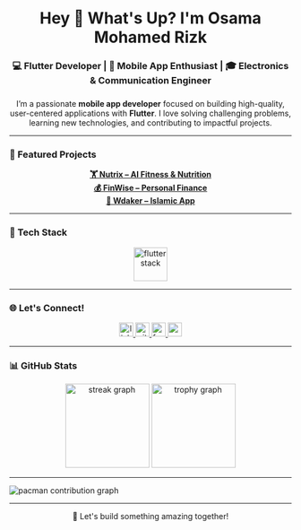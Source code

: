 <h1 align="center">Hey 👋 What's Up? I'm Osama Mohamed Rizk</h1>

###

<h3 align="center">💻 Flutter Developer | 📱 Mobile App Enthusiast | 🎓 Electronics & Communication Engineer</h3>

###

<p align="center">
I’m a passionate <b>mobile app developer</b> focused on building high-quality, user-centered applications with <b>Flutter</b>.  
I love solving challenging problems, learning new technologies, and contributing to impactful projects.
</p>

---

### 🚀 Featured Projects

<div align="center">
  <a href="https://github.com/osamamohamedr1/Nutrix-App_graduation-project"><b>🏋️ Nutrix – AI Fitness & Nutrition</b></a>  
  <br>
  <a href="https://github.com/osamamohamedr1/fin-wise"><b>💰 FinWise – Personal Finance</b></a>  
  <br>
  <a href="https://github.com/osamamohamedr1/islamic_app"><b>🕌 Wdaker – Islamic App</b></a>  
</div>

---

### 🧠 Tech Stack

<div align="center">
  <img src="https://skillicons.dev/icons?i=dart,flutter,firebase,hive,sqlite,git,github,figma,vscode" height="60" alt="flutter stack"  />
</div>

---

### 🌐 Let's Connect!

<div align="center">
  <a href="https://www.linkedin.com/in/osamamohamedr1/">
    <img src="https://img.shields.io/static/v1?message=LinkedIn&logo=linkedin&label=&color=0077B5&logoColor=white&style=for-the-badge" height="25" alt="linkedin logo"  />
  </a>
  <a href="https://github.com/osamamohamedr1">
    <img src="https://img.shields.io/static/v1?message=GitHub&logo=github&label=&color=181717&logoColor=white&style=for-the-badge" height="25" alt="github logo"  />
  </a>
  <a href="https://www.facebook.com/osamamohamedr1">
    <img src="https://img.shields.io/static/v1?message=Facebook&logo=facebook&label=&color=1877F2&logoColor=white&style=for-the-badge" height="25" alt="facebook logo"  />
  </a>
  <a href="mailto:osamamohamedr1@gmail.com">
    <img src="https://img.shields.io/static/v1?message=Email&logo=gmail&label=&color=D14836&logoColor=white&style=for-the-badge" height="25" alt="email logo"  />
  </a>
</div>

---

### 📊 GitHub Stats

<div align="center">
  <img src="https://streak-stats.demolab.com?user=osamamohamedr1&locale=en&mode=daily&theme=dracula&hide_border=false&border_radius=5&order=3" height="150" alt="streak graph"  />
  <img src="https://github-profile-trophy.vercel.app?username=osamamohamedr1&theme=dracula&column=-1&row=1&margin-w=8&margin-h=8&no-bg=false&no-frame=false&order=4" height="150" alt="trophy graph"  />
</div>

---

<picture>
  <source media="(prefers-color-scheme: dark)" srcset="https://raw.githubusercontent.com/osamamohamedr1/osamamohamedr1/output/pacman-contribution-graph-dark.svg">
  <source media="(prefers-color-scheme: light)" srcset="https://raw.githubusercontent.com/osamamohamedr1/osamamohamedr1/output/pacman-contribution-graph.svg">
  <img alt="pacman contribution graph" src="https://raw.githubusercontent.com/osamamohamedr1/osamamohamedr1/output/pacman-contribution-graph.svg">
</picture>

---

<p align="center">🌟 Let's build something amazing together!</p>
